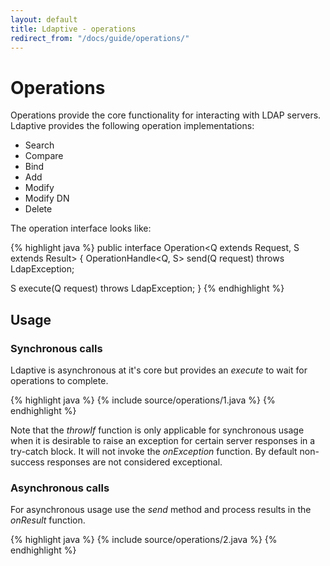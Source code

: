 ```yaml
---
layout: default
title: Ldaptive - operations
redirect_from: "/docs/guide/operations/"
---
```


# Operations

Operations provide the core functionality for interacting with LDAP servers. Ldaptive provides the following operation implementations:

- Search
- Compare
- Bind
- Add
- Modify
- Modify DN
- Delete

The operation interface looks like:

{% highlight java %}
public interface Operation<Q extends Request, S extends Result>
{
  OperationHandle<Q, S> send(Q request) throws LdapException;

  S execute(Q request) throws LdapException;
}
{% endhighlight %}

## Usage

### Synchronous calls

Ldaptive is asynchronous at it's core but provides an *execute* to wait for operations to complete.

{% highlight java %}
{% include source/operations/1.java %}
{% endhighlight %}

Note that the *throwIf* function is only applicable for synchronous usage when it is desirable to raise an exception for certain server responses in a try-catch block. It will not invoke the *onException* function. By default non-success responses are not considered exceptional.

### Asynchronous calls

For asynchronous usage use the *send* method and process results in the *onResult* function.

{% highlight java %}
{% include source/operations/2.java %}
{% endhighlight %}


